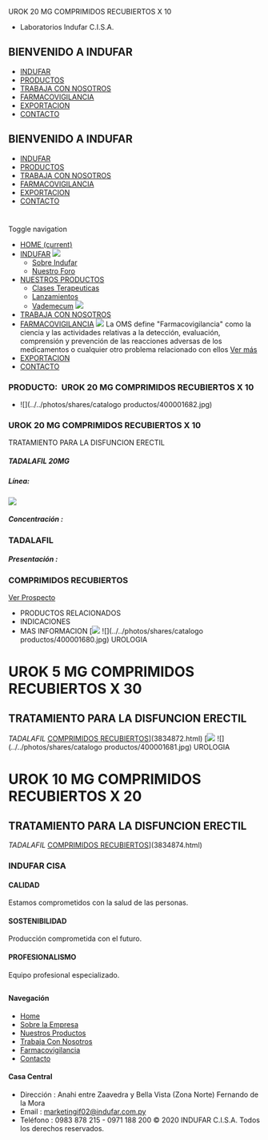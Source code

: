 UROK 20 MG COMPRIMIDOS RECUBIERTOS X 10
- Laboratorios Indufar C.I.S.A.
## BIENVENIDO A INDUFAR
* [INDUFAR](3834875.html#)
* [PRODUCTOS](3834875.html#)
* [TRABAJA CON NOSOTROS](3834875.html#)
* [FARMACOVIGILANCIA](3834875.html#)
* [EXPORTACION](3834875.html#)
* [CONTACTO](3834875.html#)
## BIENVENIDO A INDUFAR
* [INDUFAR](../../index.html)
* [PRODUCTOS](../../productos.html)
* [TRABAJA CON NOSOTROS](../../trabaja_con_nosotros.html)
* [FARMACOVIGILANCIA](../../farmacovigilancia.html)
* [EXPORTACION](../../exportacion.html)
* [CONTACTO](../../contacto.html)
# 
Toggle navigation
* [HOME (current)](../../index.html)
* [INDUFAR](3834875.html#) 
  [![ ](../../photos/shares/Sistema/Menu/indufar_menul.jpg)](../../institucional.html)
  - [Sobre Indufar](../../institucional.html)
  - [Nuestro Foro](../../blog.html)
* [NUESTROS PRODUCTOS](3834875.html#) 
  - [Clases Terapeuticas](../clases_terapeuticas.html)
  - [Lanzamientos](../lanzamientos.html)
  - [Vademecum](../../productos.html)
  [![ ](../../photos/shares/Sistema/Menu/productos.png)](../../productos.html)
* [TRABAJA CON NOSOTROS](../../trabaja_con_nosotros.html)
* [FARMACOVIGILANCIA](3834875.html#) 
  [![ ](../../photos/shares/Sistema/Menu/TUBOS.png)](../../farmacovigilancia.html)
  La OMS define "Farmacovigilancia" como la ciencia y las actividades relativas a la detección, evaluación, comprensión y prevención de las reacciones adversas de los medicamentos o cualquier otro problema relacionado con ellos
  [Ver más](../../farmacovigilancia.html)
* [EXPORTACION](../../exportacion.html)
* [CONTACTO](../../contacto.html)
### PRODUCTO:  UROK 20 MG COMPRIMIDOS RECUBIERTOS X 10
* ![](../../photos/shares/catalogo productos/400001682.jpg)
### **UROK 20 MG COMPRIMIDOS RECUBIERTOS X 10**
TRATAMIENTO PARA LA DISFUNCION ERECTIL
##### **TADALAFIL 20MG**
##### **Línea:**
[![](../../photos/shares/Laboratorios/lab_medical.png)](../linea/2.html)
##### **Concentración :**
### TADALAFIL
##### **Presentación :**
### COMPRIMIDOS RECUBIERTOS
[Ver Prospecto](../../files/shares/prospectos/400001680.pdf)
* PRODUCTOS RELACIONADOS
* INDICACIONES
* MAS INFORMACION
[![](../../photos/shares/Laboratorios/lab_medical.png)
![](../../photos/shares/catalogo productos/400001680.jpg)
UROLOGIA
# UROK 5 MG COMPRIMIDOS RECUBIERTOS X 30
## TRATAMIENTO PARA LA DISFUNCION ERECTIL
*TADALAFIL*
[COMPRIMIDOS RECUBIERTOS](3834875.html#)](3834872.html)
[![](../../photos/shares/Laboratorios/lab_medical.png)
![](../../photos/shares/catalogo productos/400001681.jpg)
UROLOGIA
# UROK 10 MG COMPRIMIDOS RECUBIERTOS X 20
## TRATAMIENTO PARA LA DISFUNCION ERECTIL
*TADALAFIL*
[COMPRIMIDOS RECUBIERTOS](3834875.html#)](3834874.html)
### INDUFAR CISA
#### CALIDAD
Estamos comprometidos con la salud de las personas.
#### SOSTENIBILIDAD
Producción comprometida con el futuro.
#### PROFESIONALISMO
Equipo profesional especializado.
## 
#### Navegación
* [Home](../../index.html)
* [Sobre la Empresa](../../institucional.html)
* [Nuestros Productos](../../productos.html)
* [Trabaja Con Nosotros](../../trabaja_con_nosotros.html)
* [Farmacovigilancia](../../farmacovigilancia.html)
* [Contacto](../../contacto.html)
#### Casa Central
* Dirección : Anahi entre Zaavedra y Bella Vista (Zona Norte) Fernando de la Mora
* Email : [marketingif02@indufar.com.py](mailto:marketingif02@indufar.com.py)
* Teléfono : 0983 878 215 - 0971 188 200
© 2020 INDUFAR C.I.S.A. Todos los derechos reservados.